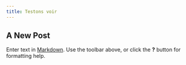 ```yaml
---
title: Testons voir
---
```

## A New Post

Enter text in [Markdown](http://daringfireball.net/projects/markdown/). Use the toolbar above, or click the **?** button for formatting help.
